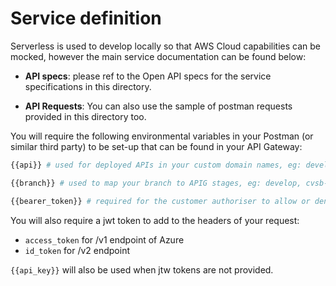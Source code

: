 # Service definition

Serverless is used to develop locally so that AWS Cloud capabilities can be mocked, however the main service documentation can be found below:

- **API specs**: please ref to the Open API specs for the service specifications in this directory.

- **API Requests**: You can also use the sample of postman requests provided in this directory too.

You will require the following environmental variables in your Postman (or similar third party) to be set-up that can be found in your API Gateway:

```sh
{{api}} # used for deployed APIs in your custom domain names, eg: develop, integration, etc..

{{branch}} # used to map your branch to APIG stages, eg: develop, cvsb-1234

{{bearer_token}} # required for the customer authoriser to allow or deny lambda invocations based on roles and resources
```

You will also require a jwt token to add to the headers of your request:

- `access_token` for /v1 endpoint of Azure
- `id_token` for /v2 endpoint

`{{api_key}}` will also be used when jtw tokens are not provided.
